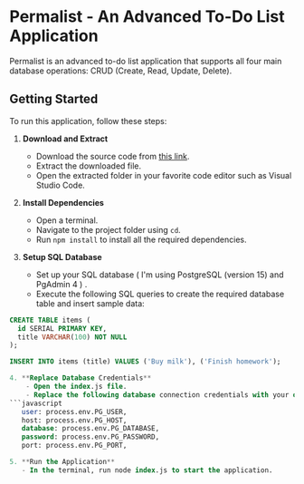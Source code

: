 # Permalist - An Advanced To-Do List Application

Permalist is an advanced to-do list application that supports all four main database operations: CRUD (Create, Read, Update, Delete).

## Getting Started

To run this application, follow these steps:

1. **Download and Extract**
   - Download the source code from [this link](https://github.com/Gaurav-Sharma-2002/To-Do-List_advanced/archive/refs/heads/main.zip).
   - Extract the downloaded file.
   - Open the extracted folder in your favorite code editor such as Visual Studio Code.

2. **Install Dependencies**
   - Open a terminal.
   - Navigate to the project folder using `cd`.
   - Run `npm install` to install all the required dependencies.

3. **Setup SQL Database**
   - Set up your SQL database ( I'm using PostgreSQL (version 15) and PgAdmin 4 ) .
   - Execute the following SQL queries to create the required database table and insert sample data:

```sql
CREATE TABLE items (
  id SERIAL PRIMARY KEY,
  title VARCHAR(100) NOT NULL
);

INSERT INTO items (title) VALUES ('Buy milk'), ('Finish homework');

4. **Replace Database Credentials**
    - Open the index.js file.
    - Replace the following database connection credentials with your own :
```javascript
   user: process.env.PG_USER,
   host: process.env.PG_HOST,
   database: process.env.PG_DATABASE,
   password: process.env.PG_PASSWORD,
   port: process.env.PG_PORT,

5. **Run the Application**
   - In the terminal, run node index.js to start the application.
